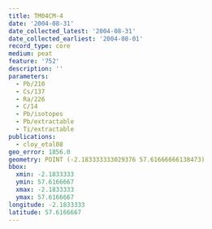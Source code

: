 ```yaml
---
title: TM04CM-4
date: '2004-08-31'
date_collected_latest: '2004-08-31'
date_collected_earliest: '2004-08-01'
record_type: core
medium: peat
feature: '752'
description: ''
parameters:
  - Pb/210
  - Cs/137
  - Ra/226
  - C/14
  - Pb/isotopes
  - Pb/extractable
  - Ti/extractable
publications:
  - cloy_etal08
geo_error: 1856.0
geometry: POINT (-2.183333333029376 57.61666666138473)
bbox:
  xmin: -2.1833333
  ymin: 57.6166667
  xmax: -2.1833333
  ymax: 57.6166667
longitude: -2.1833333
latitude: 57.6166667
---
```

